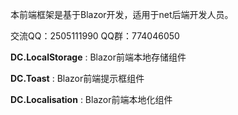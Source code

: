 本前端框架是基于Blazor开发，适用于net后端开发人员。

交流QQ：2505111990  QQ群：774046050

 **DC.LocalStorage** : Blazor前端本地存储组件

 **DC.Toast** : Blazor前端提示框组件

 **DC.Localisation** : Blazor前端本地化组件